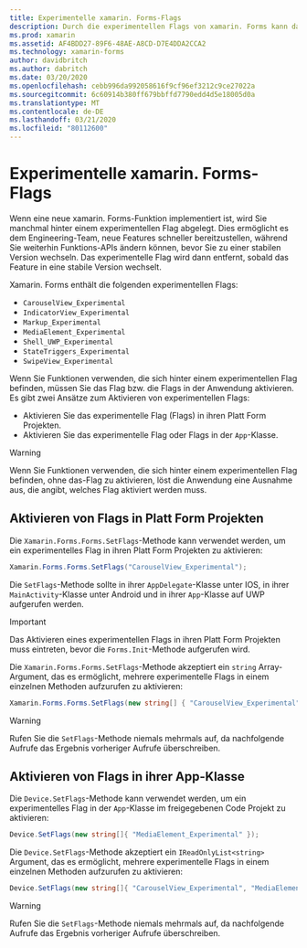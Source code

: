 ```yaml
---
title: Experimentelle xamarin. Forms-Flags
description: Durch die experimentellen Flags von xamarin. Forms kann das Engineering-Team neue Features schneller an die Benutzer senden, während Sie weiterhin Funktions-APIs ändern können, bevor Sie zu einer stabilen Version wechseln.
ms.prod: xamarin
ms.assetid: AF4BDD27-89F6-48AE-A8CD-D7E4DDA2CCA2
ms.technology: xamarin-forms
author: davidbritch
ms.author: dabritch
ms.date: 03/20/2020
ms.openlocfilehash: cebb996da992058616f9cf96ef3212c9ce27022a
ms.sourcegitcommit: 6c60914b380ff679bbffd7790edd4d5e18005d0a
ms.translationtype: MT
ms.contentlocale: de-DE
ms.lasthandoff: 03/21/2020
ms.locfileid: "80112600"
---
```

# <a name="xamarinforms-experimental-flags"></a>Experimentelle xamarin. Forms-Flags

Wenn eine neue xamarin. Forms-Funktion implementiert ist, wird Sie manchmal hinter einem experimentellen Flag abgelegt. Dies ermöglicht es dem Engineering-Team, neue Features schneller bereitzustellen, während Sie weiterhin Funktions-APIs ändern können, bevor Sie zu einer stabilen Version wechseln. Das experimentelle Flag wird dann entfernt, sobald das Feature in eine stabile Version wechselt.

Xamarin. Forms enthält die folgenden experimentellen Flags:

- `CarouselView_Experimental`
- `IndicatorView_Experimental`
- `Markup_Experimental`
- `MediaElement_Experimental`
- `Shell_UWP_Experimental`
- `StateTriggers_Experimental`
- `SwipeView_Experimental`

Wenn Sie Funktionen verwenden, die sich hinter einem experimentellen Flag befinden, müssen Sie das Flag bzw. die Flags in der Anwendung aktivieren. Es gibt zwei Ansätze zum Aktivieren von experimentellen Flags:

- Aktivieren Sie das experimentelle Flag (Flags) in ihren Platt Form Projekten.
- Aktivieren Sie das experimentelle Flag oder Flags in der `App`-Klasse.

> [!WARNING]
> Wenn Sie Funktionen verwenden, die sich hinter einem experimentellen Flag befinden, ohne das-Flag zu aktivieren, löst die Anwendung eine Ausnahme aus, die angibt, welches Flag aktiviert werden muss.

## <a name="enable-flags-in-platform-projects"></a>Aktivieren von Flags in Platt Form Projekten

Die `Xamarin.Forms.Forms.SetFlags`-Methode kann verwendet werden, um ein experimentelles Flag in ihren Platt Form Projekten zu aktivieren:

```csharp
Xamarin.Forms.Forms.SetFlags("CarouselView_Experimental");
```

Die `SetFlags`-Methode sollte in ihrer `AppDelegate`-Klasse unter IOS, in ihrer `MainActivity`-Klasse unter Android und in ihrer `App`-Klasse auf UWP aufgerufen werden.

> [!IMPORTANT]
> Das Aktivieren eines experimentellen Flags in ihren Platt Form Projekten muss eintreten, bevor die `Forms.Init`-Methode aufgerufen wird.

Die `Xamarin.Forms.Forms.SetFlags`-Methode akzeptiert ein `string` Array-Argument, das es ermöglicht, mehrere experimentelle Flags in einem einzelnen Methoden aufzurufen zu aktivieren:

```csharp
Xamarin.Forms.Forms.SetFlags(new string[] { "CarouselView_Experimental", "IndicatorView_Experimental", "SwipeView_Experimental" });
```

> [!WARNING]
> Rufen Sie die `SetFlags`-Methode niemals mehrmals auf, da nachfolgende Aufrufe das Ergebnis vorheriger Aufrufe überschreiben.

## <a name="enable-flags-in-your-app-class"></a>Aktivieren von Flags in ihrer App-Klasse

Die `Device.SetFlags`-Methode kann verwendet werden, um ein experimentelles Flag in der `App`-Klasse im freigegebenen Code Projekt zu aktivieren:

```csharp
Device.SetFlags(new string[]{ "MediaElement_Experimental" });
```

Die `Device.SetFlags`-Methode akzeptiert ein `IReadOnlyList<string>` Argument, das es ermöglicht, mehrere experimentelle Flags in einem einzelnen Methoden aufzurufen zu aktivieren:

```csharp
Device.SetFlags(new string[]{ "CarouselView_Experimental", "MediaElement_Experimental", "SwipeView_Experimental" });
```

> [!WARNING]
> Rufen Sie die `SetFlags`-Methode niemals mehrmals auf, da nachfolgende Aufrufe das Ergebnis vorheriger Aufrufe überschreiben.
